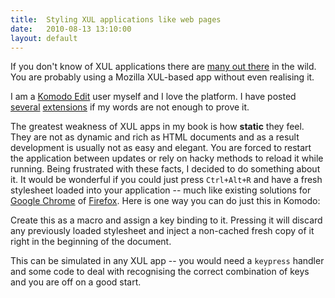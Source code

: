 ```yaml
---
title:  Styling XUL applications like web pages
date:   2010-08-13 13:10:00
layout: default
---
```


If you don't know of XUL applications there are [many out there](http://www.mozilla.org/projects/mozilla-based.html) in the wild. You are probably using a Mozilla XUL-based app without even realising it.

I am a [Komodo Edit](http://www.activestate.com/komodo-edit) user myself  and I love the platform. I have posted [several](http://community.activestate.com/xpi/html-toolkit) [extensions](http://community.activestate.com/xpi/aero-theme) if my words are not enough to prove it.

The greatest weakness of XUL apps in my book is how **static** they feel. They are not as dynamic and rich as HTML documents and as a result development is usually not as easy and elegant. You are forced to restart the application between updates or rely on hacky methods to reload it while running. Being frustrated with these facts, I decided to do something about it. It would be wonderful if you could just press `Ctrl+Alt+R` and have a fresh stylesheet loaded into your application -- much like existing solutions for [Google Chrome](https://chrome.google.com/extensions/detail/ojcnooebgeenefpfngjfifjcnhlkbbdd) of [Firefox](https://addons.mozilla.org/en-US/firefox/addon/7465/). Here is one way you can do just this in Komodo:

<script src="http://gist.github.com/558163.js"></script>

Create this as a macro and assign a key binding to it. Pressing it will discard any previously loaded stylesheet and inject a non-cached fresh copy of it right in the beginning of the document.

This can be simulated in any XUL app -- you would need a `keypress` handler and some code to deal with recognising the correct combination of keys and you are off on a good start.
